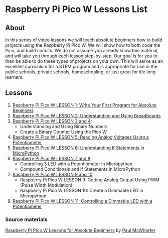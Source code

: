 # Raspberry Pi Pico W Lessons List

## About

In this series of video lessons we will teach absolute beginners how to build projects
using the Raspberry Pi Pico W. We will show how to both code the Pico, and build
circuits. We do not assume you already know this material, and will take you through
each lesson step-by-step. Our goal is for you to then be able to do these types of
projects on your own. This will serve as an excellent curriculum for a STEM program
and is appropriate for use in the public schools, private schools, homeschooling,
or just great for life long learners.

## Lessons

1. [Raspberry Pi Pico W LESSON 1: Write Your First Program for Absolute Beginners](https://github.com/ikostan/pico/tree/master/lessons/lesson_1)
2. [Raspberry Pi Pico W LESSON 2: Understanding and Using Breadboards](https://github.com/ikostan/pico/tree/master/lessons/lesson_2)
3. [Raspberry Pi Pico W LESSON 3 and 4](https://github.com/ikostan/pico/tree/master/lessons/lesson_3_and_4):
   - Understanding and Using Binary Numbers
   - Create a Binary Counter Using the Pico W
4. [Raspberry Pi Pico W LESSON 5: Reading Analog Voltages Using a Potentiometer](https://github.com/ikostan/pico/tree/master/lessons/lesson_5)
5. [Raspberry Pi Pico W LESSON 6: Understanding If Statements in MicroPython](https://github.com/ikostan/pico/tree/master/lessons/lesson_6)
6. [Raspberry Pi Pico W LESSON 7 and 8](https://github.com/ikostan/pico/tree/master/lessons/lesson_7_and_8):
   - Controlling 3 LED with a Potentiometer in Micropython
   - Compound Conditionals and If Statements in MicroPython
7. [Raspberry Pi Pico W LESSON 9 and 10](https://github.com/ikostan/pico/tree/master/lessons/lesson_9_and_10):
   - Raspberry Pi Pico W LESSON 9: Getting Analog Output Using PWM (Pulse Width Modulation)
   - Raspberry Pi Pico W LESSON 10: Create a Dimmable LED in Micropython
8. [Raspberry Pi Pico W LESSON 11: Controlling a Dimmable LED with a Potentiometer](https://github.com/ikostan/pico/tree/master/lessons/lesson_11)


### Source materials

[Raspberry Pi Pico W Lessons for Absolute Beginners](https://www.youtube.com/playlist?list=PLGs0VKk2DiYz8js1SJog21cDhkBqyAhC5)
by [Paul McWhorter](https://www.youtube.com/c/mcwhorpj/playlists)